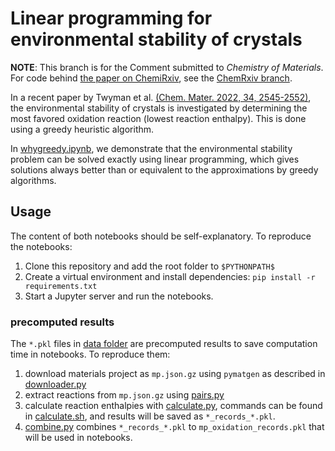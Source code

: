 # Linear programming for environmental stability of crystals

**NOTE**: This branch is for the Comment submitted to *Chemistry of Materials*. 
For code behind [the paper on ChemiRxiv](https://chemrxiv.org/engage/chemrxiv/article-details/629135424d8b597d2ea14f76),
see the [ChemRxiv branch]().

In a recent paper by Twyman et al. 
[(Chem. Mater. 2022, 34, 2545-2552)](https://pubs.acs.org/doi/abs/10.1021/acs.chemmater.1c02644), 
the environmental stability of crystals is 
investigated by determining the most favored oxidation reaction (lowest reaction enthalpy).
This is done using a greedy heuristic algorithm.

In [whygreedy.ipynb](whygreedy.ipynb), we demonstrate that
the environmental stability problem can be solved exactly using linear programming, 
which gives solutions always better than or equivalent to the approximations by greedy algorithms.

## Usage
The content of both notebooks should be self-explanatory. 
To reproduce the notebooks:
1. Clone this repository and add the root folder to `$PYTHONPATH$`
2. Create a virtual environment and install dependencies: `pip install -r requirements.txt`
3. Start a Jupyter server and run the notebooks.

### precomputed results
The `*.pkl` files in [data folder](data) are precomputed results
to save computation time in notebooks. To reproduce them:
1. download materials project as `mp.json.gz` using `pymatgen` as described in [downloader.py](data/downloader.py)
2. extract reactions from `mp.json.gz` using [pairs.py](calculate/pairs.py)
3. calculate reaction enthalpies with [calculate.py](calculate/calculate.py), 
commands can be found in [calculate.sh](calculate/calculate.sh), and results will be saved as `*_records_*.pkl`.
4. [combine.py](calculate/combine.py) combines `*_records_*.pkl` to `mp_oxidation_records.pkl` that will be 
used in notebooks.
